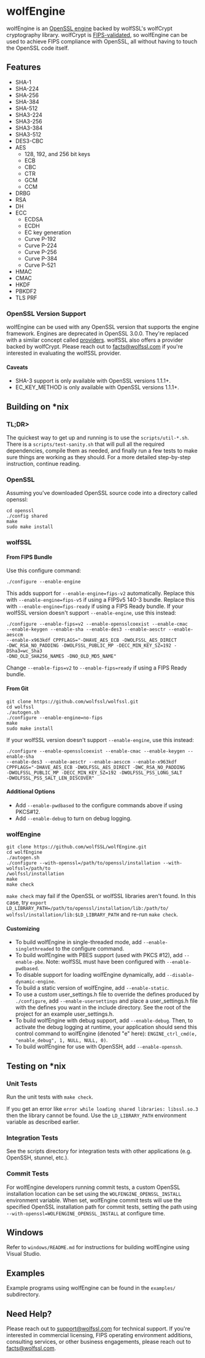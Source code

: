 # wolfEngine

wolfEngine is an [OpenSSL engine](https://www.openssl.org/docs/man1.0.2/man3/engine.html)
backed by wolfSSL's wolfCrypt cryptography library. wolfCrypt is
[FIPS-validated](https://csrc.nist.gov/Projects/cryptographic-module-validation-program/Certificate/3389),
so wolfEngine can be used to achieve FIPS compliance with OpenSSL, all without
having to touch the OpenSSL code itself.

## Features

* SHA-1
* SHA-224
* SHA-256
* SHA-384
* SHA-512
* SHA3-224
* SHA3-256
* SHA3-384
* SHA3-512
* DES3-CBC
* AES
    * 128, 192, and 256 bit keys
    * ECB
    * CBC
    * CTR
    * GCM
    * CCM
* DRBG
* RSA
* DH
* ECC
    * ECDSA
    * ECDH
    * EC key generation
    * Curve P-192
    * Curve P-224
    * Curve P-256
    * Curve P-384
    * Curve P-521
* HMAC
* CMAC
* HKDF
* PBKDF2
* TLS PRF

### OpenSSL Version Support
wolfEngine can be used with any OpenSSL version that supports the engine
framework. Engines are deprecated in OpenSSL 3.0.0. They're replaced with a
similar concept called [providers](https://www.openssl.org/docs/manmaster/man7/provider.html).
wolfSSL also offers a provider backed by wolfCrypt. Please reach out to
facts@wolfssl.com if you're interested in evaluating the wolfSSL provider. 

#### Caveats
* SHA-3 support is only available with OpenSSL versions 1.1.1+.
* EC_KEY_METHOD is only available with OpenSSL versions 1.1.1+.

## Building on \*nix

### TL;DR>
The quickest way to get up and running is to use the `scripts/util-*.sh`. There
is a `scripts/test-sanity.sh` that will pull all the required dependencies,
compile them as needed, and finally run a few tests to make sure things are
working as they should. For a more detailed step-by-step instruction,
continue reading.

### OpenSSL

Assuming you've downloaded OpenSSL source code into a directory called openssl:
```
cd openssl
./config shared
make
sudo make install
```

### wolfSSL

#### From FIPS Bundle

Use this configure command:
```
./configure --enable-engine
```

This adds support for `--enable-engine=fips-v2` automatically. Replace this with
`--enable-engine=fips-v5` if using a FIPSv5 140-3 bundle. Replace this with
`--enable-engine=fips-ready` if using a FIPS Ready bundle. If your wolfSSL
version doesn't support `--enable-engine`, use this instead:

```
./configure --enable-fips=v2 --enable-opensslcoexist --enable-cmac
--enable-keygen --enable-sha --enable-des3 --enable-aesctr --enable-aesccm
--enable-x963kdf CPPFLAGS="-DHAVE_AES_ECB -DWOLFSSL_AES_DIRECT
-DWC_RSA_NO_PADDING -DWOLFSSL_PUBLIC_MP -DECC_MIN_KEY_SZ=192 -DSha3=wc_Sha3
-DNO_OLD_SHA256_NAMES -DNO_OLD_MD5_NAME"
```

Change `--enable-fips=v2` to `--enable-fips=ready` if using a FIPS Ready bundle.

#### From Git

```
git clone https://github.com/wolfssl/wolfssl.git
cd wolfssl
./autogen.sh
./configure --enable-engine=no-fips
make
sudo make install
```

If your wolfSSL version doesn't support `--enable-engine`, use this instead:

```
./configure --enable-opensslcoexist --enable-cmac --enable-keygen --enable-sha
--enable-des3 --enable-aesctr --enable-aesccm --enable-x963kdf
CPPFLAGS="-DHAVE_AES_ECB -DWOLFSSL_AES_DIRECT -DWC_RSA_NO_PADDING
-DWOLFSSL_PUBLIC_MP -DECC_MIN_KEY_SZ=192 -DWOLFSSL_PSS_LONG_SALT
-DWOLFSSL_PSS_SALT_LEN_DISCOVER"
```

#### Additional Options
- Add `--enable-pwdbased` to the configure commands above if using PKCS#12.
- Add `--enable-debug` to turn on debug logging.

### wolfEngine

```
git clone https://github.com/wolfSSL/wolfEngine.git
cd wolfEngine
./autogen.sh
./configure --with-openssl=/path/to/openssl/installation --with-wolfssl=/path/to
/wolfssl/installation
make
make check
```

`make check` may fail if the OpenSSL or wolfSSL libraries aren't found. In this
case, try `export LD_LIBRARY_PATH=/path/to/openssl/installation/lib:/path/to/
wolfssl/installation/lib:$LD_LIBRARY_PATH` and re-run `make check`.

#### Customizing

* To build wolfEngine in single-threaded mode, add `--enable-singlethreaded` to
the configure command.
* To build wolfEngine with PBES support (used with PKCS #12), add
`--enable-pbe`. Note: wolfSSL must have been configured with
`--enable-pwdbased`.
* To disable support for loading wolfEngine dynamically, add
`--disable-dynamic-engine`.
* To build a static version of wolfEngine, add `--enable-static`.
* To use a custom user_settings.h file to override the defines produced by
`./configure`, add `--enable-usersettings` and place a user_settings.h file with
the defines you want in the include directory. See the root of the project for
an example user_settings.h.
* To build wolfEngine with debug support, add `--enable-debug`. Then, to
activate the debug logging at runtime, your application should send this control
command to wolfEngine (denoted "e" here): `ENGINE_ctrl_cmd(e, "enable_debug", 1,
NULL, NULL, 0)`.
* To build wolfEngine for use with OpenSSH, add `--enable-openssh`.

## Testing on \*nix

### Unit Tests

Run the unit tests with `make check`.

If you get an error like `error while loading shared libraries: libssl.so.3`
then the library cannot be found. Use the `LD_LIBRARY_PATH` environment variable
as described earlier.

### Integration Tests
See the scripts directory for integration tests with other applications (e.g.
OpenSSH, stunnel, etc.).

### Commit Tests

For wolfEngine developers running commit tests, a custom OpenSSL installation
location can be set using the `WOLFENGINE_OPENSSL_INSTALL` environment variable.
When set, wolfEngine commit tests will use the specified OpenSSL installation
path for commit tests, setting the path using
`--with-openssl=WOLFENGINE_OPENSSL_INSTALL` at configure time.

## Windows

Refer to `windows/README.md` for instructions for building wolfEngine using
Visual Studio.

## Examples

Example programs using wolfEngine can be found in the `examples/` subdirectory.

## Need Help?

Please reach out to support@wolfssl.com for technical support. If you're
interested in commercial licensing, FIPS operating environment additions,
consulting services, or other business engagements, please reach out to
facts@wolfssl.com.
